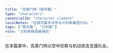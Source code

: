 ```yaml
---
title: "克莱门特（银月篇）"
type: "characters"
canonicalId: "character.clement"
localNotes: "在银月篇多次参与贝利斯集团行动。"
tags: ["银月篇", "贝利斯"]
role: "贝利斯精英雇佣兵"
---
```


在本篇章中，克莱门特以空中侦察与机动突击支援队友。
